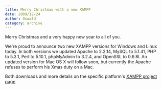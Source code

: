 ```yaml
---
title: Merry Christmas with a new XAMPP
date: 2009/12/24
author: Oswald
category: archive
---
```


Merry Christmas and a very happy new year to all of you.

We're proud to announce two new XAMPP versions for Windows and Linux today. In both versions we updated Apache to 2.2.14, MySQL to 5.1.41, PHP to 5.3.1, Perl to 5.10.1, phpMyAdmin to 3.2.4, and OpenSSL to 0.9.8l. An updated version for Mac OS X will follow soon, but currently the Apache refuses to perform his Xmas duty on a Mac.

Both downloads and more details on the specific platform's [XAMPP project page](http://www.apachefriends.org/en/xampp.html).
